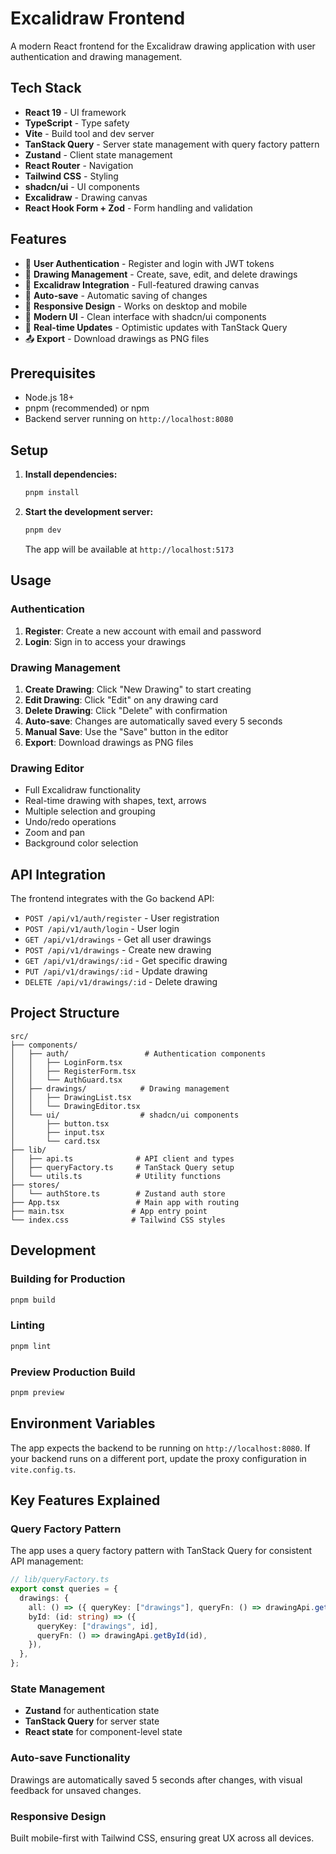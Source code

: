 # Excalidraw Frontend

A modern React frontend for the Excalidraw drawing application with user authentication and drawing management.

## Tech Stack

- **React 19** - UI framework
- **TypeScript** - Type safety
- **Vite** - Build tool and dev server
- **TanStack Query** - Server state management with query factory pattern
- **Zustand** - Client state management
- **React Router** - Navigation
- **Tailwind CSS** - Styling
- **shadcn/ui** - UI components
- **Excalidraw** - Drawing canvas
- **React Hook Form + Zod** - Form handling and validation

## Features

- 🔐 **User Authentication** - Register and login with JWT tokens
- 📝 **Drawing Management** - Create, save, edit, and delete drawings
- 🎨 **Excalidraw Integration** - Full-featured drawing canvas
- 💾 **Auto-save** - Automatic saving of changes
- 📱 **Responsive Design** - Works on desktop and mobile
- 🌙 **Modern UI** - Clean interface with shadcn/ui components
- 🔄 **Real-time Updates** - Optimistic updates with TanStack Query
- 📤 **Export** - Download drawings as PNG files

## Prerequisites

- Node.js 18+
- pnpm (recommended) or npm
- Backend server running on `http://localhost:8080`

## Setup

1. **Install dependencies:**

   ```bash
   pnpm install
   ```

2. **Start the development server:**

   ```bash
   pnpm dev
   ```

   The app will be available at `http://localhost:5173`

## Usage

### Authentication

1. **Register**: Create a new account with email and password
2. **Login**: Sign in to access your drawings

### Drawing Management

1. **Create Drawing**: Click "New Drawing" to start creating
2. **Edit Drawing**: Click "Edit" on any drawing card
3. **Delete Drawing**: Click "Delete" with confirmation
4. **Auto-save**: Changes are automatically saved every 5 seconds
5. **Manual Save**: Use the "Save" button in the editor
6. **Export**: Download drawings as PNG files

### Drawing Editor

- Full Excalidraw functionality
- Real-time drawing with shapes, text, arrows
- Multiple selection and grouping
- Undo/redo operations
- Zoom and pan
- Background color selection

## API Integration

The frontend integrates with the Go backend API:

- `POST /api/v1/auth/register` - User registration
- `POST /api/v1/auth/login` - User login
- `GET /api/v1/drawings` - Get all user drawings
- `POST /api/v1/drawings` - Create new drawing
- `GET /api/v1/drawings/:id` - Get specific drawing
- `PUT /api/v1/drawings/:id` - Update drawing
- `DELETE /api/v1/drawings/:id` - Delete drawing

## Project Structure

```
src/
├── components/
│   ├── auth/                 # Authentication components
│   │   ├── LoginForm.tsx
│   │   ├── RegisterForm.tsx
│   │   └── AuthGuard.tsx
│   ├── drawings/            # Drawing management
│   │   ├── DrawingList.tsx
│   │   └── DrawingEditor.tsx
│   └── ui/                  # shadcn/ui components
│       ├── button.tsx
│       ├── input.tsx
│       └── card.tsx
├── lib/
│   ├── api.ts              # API client and types
│   ├── queryFactory.ts     # TanStack Query setup
│   └── utils.ts            # Utility functions
├── stores/
│   └── authStore.ts        # Zustand auth store
├── App.tsx                 # Main app with routing
├── main.tsx               # App entry point
└── index.css              # Tailwind CSS styles
```

## Development

### Building for Production

```bash
pnpm build
```

### Linting

```bash
pnpm lint
```

### Preview Production Build

```bash
pnpm preview
```

## Environment Variables

The app expects the backend to be running on `http://localhost:8080`. If your backend runs on a different port, update the proxy configuration in `vite.config.ts`.

## Key Features Explained

### Query Factory Pattern

The app uses a query factory pattern with TanStack Query for consistent API management:

```typescript
// lib/queryFactory.ts
export const queries = {
  drawings: {
    all: () => ({ queryKey: ["drawings"], queryFn: () => drawingApi.getAll() }),
    byId: (id: string) => ({
      queryKey: ["drawings", id],
      queryFn: () => drawingApi.getById(id),
    }),
  },
};
```

### State Management

- **Zustand** for authentication state
- **TanStack Query** for server state
- **React state** for component-level state

### Auto-save Functionality

Drawings are automatically saved 5 seconds after changes, with visual feedback for unsaved changes.

### Responsive Design

Built mobile-first with Tailwind CSS, ensuring great UX across all devices.

